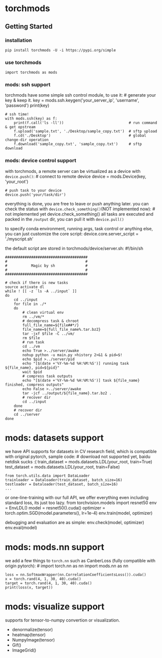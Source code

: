 # torchmods
## Getting Started
### installation
    pip install torchmods -U -i https://pypi.org/simple

### use torchmods
    import torchmods as mods

### mods: ssh support
torchmods have some simple ssh control module, to use it:
    # generate your key & keep it.
    key = mods.ssh.keygen('your_server_ip', 'username', 'password')
    print(key)

    # ssh time!
    with mods.ssh(key) as f:
        print(f.call('ls -ll'))                              # run command & get opstream
        f.upload('sample.txt', './Desktop/sample_copy.txt')  # sftp upload
        f.cd('./Desktop')                                    # global change-dir operation
        f.download('sample_copy.txt', 'sample_copy.txt')     # sftp download

### mods: device control support
with torchmods, a remote server can be virtualized as a device with `device.push()`:
    # connect to remote device
    device = mods.Device(key, 'your_root')

    # push task to your device
    device.push('your/task/dir')
everything is done, you are free to leave or push anything later.
you can check the status with `device.check_something()`(NOT implemented now):
    # not implemented yet
    device.check_something()
all tasks are executed and packed in the `/output` dir, you can pull it with `device.pull()`

to specify conda environment, running args, task control or anything else, you can just customize the core script:
    device.core.server_script = './myscript.sh'

the default script are stored in torchmods/device/server.sh:
    #!/bin/sh

    ######################################
    #                                    #
    #           Magic by sh              #
    #                                    #
    ######################################

    # check if there is new tasks
    source activate dl
    while ! [[ -z `ls -A ../input` ]]
    do
        cd ../input
        for file in ./*
        do  
            # clean virtual env
            rm ../vm/*
            # decompress task & chroot
            full_file_name=${file##*/}
            file_name=${full_file_name%.tar.bz2}
            tar -jxf $file -C ../vm/
            rm $file
            # run task
            cd ../vm
            echo True >../server/awake
            nohup python -u main.py >history 2>&1 & pid=$!
            echo $pid >../server/pid
            echo "[$(date +'%Y-%m-%d %H:%M:%S')] running task ${file_name}, pid=${pid}"
            wait $pid
            # compress task outputs
            echo "[$(date +'%Y-%m-%d %H:%M:%S')] task ${file_name} finished, compress outputs"
            echo False >../server/awake
            tar -jcf ../output/${file_name}.tar.bz2 .
            # recover dir
            cd ../input
        done
        # recover dir
        cd ../server
    done

# mods: datasets support
we have API supports for datasets in CV research field, which is compatible with original pytorch, sample code:
    # download not supported yet, baidu netdisk sucks :(
    train_dataset = mods.datasets.LDL(your_root, train=True)
    test_dataset = mods.datasets.LDL(your_root, train=False)

    from torch.utils.data import DataLoader
    trainloader = Dataloader(train_dataset, batch_size=16)
    testloader = Dataloader(test_dataset, batch_size=16)
    ...

or one-line-training with our full API, we offer everything even including standard loss, its just too lazy.
    from torchvision.models import resnet50
    env = EnvLDL()
    model = resnet50().cuda()
    optimizer = torch.optim.SGD(model.parameters(), lr=1e-4)
    env.train(model, optimizer)

debugging and evaluation are as simple:
    env.check(model, optimizer)
    env.eval(model)

# mods: mods.nn support
we add a few things to `torch.nn` such as CanberLoss (fully compatible with origin pytorch):
    # import torch.nn as nn
    import mods.nn as nn

    loss = nn.SoftmaxWrapper(nn.CorrelationCoefficientsLoss()).cuda()
    x = torch.rand(4, 1, 30, 40).cuda()
    target = torch.rand(4, 1, 30, 40).cuda()
    print(loss(x, target))

# mods: visualize support
supports for tensor-to-numpy convertion or visualization.
- denormalize(tensor)
- heatmap(tensor)
- NumpyImage(tensor)
- Gif()
- ImageGrid()
